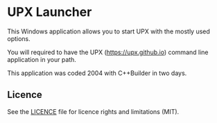 # UPX Launcher
This Windows application allows you to start UPX with the mostly used options.

You will required to have the UPX (https://upx.github.io) command line application in your path.

This application was coded 2004 with C++Builder in two days.

## Licence

See the [LICENCE](LICENCE.md) file for licence rights and limitations (MIT).
